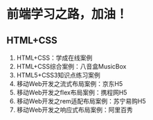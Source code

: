 # 前端学习之路，加油！
## HTML+CSS
1. HTML+CSS：学成在线案例  
2. HTML+CSS综合案例：八音盒MusicBox  
3. HTML5+CSS3知识点练习案例  
4. 移动Web开发之流式布局案例：京东H5  
5. 移动Web开发之flex布局案例：携程网H5  
6. 移动Web开发之rem适配布局案例：苏宁易购H5  
7. 移动Web开发之响应式布局案例：阿里百秀